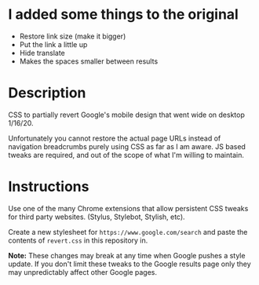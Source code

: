 # I added some things to the original
- Restore link size (make it bigger)
- Put the link a little up
- Hide translate
- Makes the spaces smaller between results

# Description

CSS to partially revert Google's mobile design that went wide on desktop 1/16/20.

Unfortunately you cannot restore the actual page URLs instead of navigation breadcrumbs purely using CSS as far as I am aware. JS based tweaks are required, and out of the scope of what I'm willing to maintain.

# Instructions

Use one of the many Chrome extensions that allow persistent CSS tweaks for third party websites. (Stylus, Stylebot, Stylish, etc).

Create a new stylesheet for `https://www.google.com/search` and paste the contents of `revert.css` in this repository in.

**Note:** These changes may break at any time when Google pushes a style update. If you don't limit these tweaks to the Google results page only they may unpredictably affect other Google pages.
